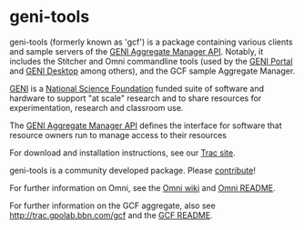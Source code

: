 # geni-tools

geni-tools (formerly known as 'gcf') is a package containing various clients and sample servers of the [GENI Aggregate Manager API](http://groups.geni.net/geni/wiki/GeniApi). Notably, it includes the Stitcher and Omni commandline tools (used by the [GENI Portal](https://portal.geni.net) and [GENI Desktop](https://genidesktop.netlab.uky.edu) among others), and the GCF sample Aggregate Manager.

[GENI](http://www.geni.net) is a [National Science Foundation](http://www.nsf.gov) funded suite of software and hardware to support "at scale" research and to share resources for
experimentation, research and classroom use.

The [GENI Aggregate Manager API](http://groups.geni.net/geni/wiki/GeniApi) defines the interface for software that resource owners run to manage access to their resources

For download and installation instructions, see our [Trac site](http://trac.gpolab.bbn.com/gcf).

geni-tools is a community developed package. Please [contribute](CONTRIBUTING.md)!

For further information on Omni, see the [Omni wiki](http://trac.gpolab.bbn.com/gcf)
and [Omni README](README-omni.wiki).

For further information on the GCF aggregate, also see <http://trac.gpolab.bbn.com/gcf> and the [GCF README](README.txt).
